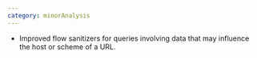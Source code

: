 ```yaml
---
category: minorAnalysis
---
```

* Improved flow sanitizers for queries involving data that may influence the host or scheme of a URL.
